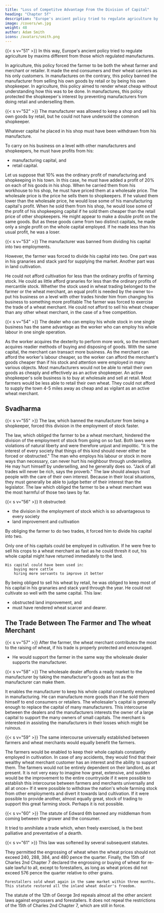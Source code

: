 ```yaml
---
title: "Loss of Competitve Advantage From the Division of Capital"
heading: "Chapter 5f"
description: "Europe's ancient policy tried to regulate agriculture by maxims different from those which regulated manufactures"
image: /covers/wn.jpg
weight: 48
author: Adam Smith
icons: /avatars/smith.png
--- 
```



{{< s v="51" >}} In this way, Europe's ancient policy tried to regulate agriculture by maxims different from those which regulated manufactures.

In agriculture, this policy forced the farmer to be both the wheat farmer and merchant or retailer.
    It made the end consumers and their wheat carriers as his only customers.
    In manufactures on the contrary, this policy banned the manufacturer from selling his own goods by retail or by being his own shopkeeper.
In agriculture, this policy aimed to render wheat cheap without understanding how this was to be done.
    In manufactures, this policy protected the shopkeeper's interest by preventing manufacturers from doing retail and underselling them.



{{< s v="52" >}} The manufacturer was allowed to keep a shop and sell his own goods by retail, but he could not have undersold the common shopkeeper.

Whatever capital he placed in his shop must have been withdrawn from his manufacture.

To carry on his business on a level with other manufacturers and shopkeepers, he must have profits from his:
- manufacturing capital, and
- retail capital.

Let us suppose that 10% was the ordinary profit of manufacturing and shopkeeping in his town.
    In this case, he must have added a profit of 20% on each of his goods in his shop.
    When he carried them from his workhouse to his shop, he must have priced them at a wholesale price.
        The wholesale price is the price he sells them to shopkeepers.
    If he valued them lower than the wholesale price, he would lose some of his manufacturing capital's profit.
    When he sold them from his shop, he would lose some of the profit of his shopkeeping capital if he sold them cheaper than the retail price of other shopkeepers.
    He might appear to make a double profit on the same goods.
    But as these goods came from two distinct capitals, he made only a single profit on the whole capital employed.
        If he made less than his usual profit, he was a loser.


{{< s v="53" >}} The manufacturer was banned from dividing his capital into two employments.

However, the farmer was forced to divide his capital into two.
    One part was in his granaries and stack yard for supplying the market.
    Another part was in land cultivation.

He could not afford cultivation for less than the ordinary profits of farming stock.
    He could as little afford granaries for less than the ordinary profits of mercantile stock.
Whether the stock used in wheat trading belonged to the farmer or the wheat merchant, an equal profit is needed by the owner to= 
    put his business on a level with other trades
    hinder him from changing his business to something more profitable
The farmer was forced to exercise the trade of a wheat merchant.
    He could not afford to sell his wheat cheaper than any other wheat merchant, in the case of a free competition.



{{< s v="54" >}} The dealer who can employ his whole stock in one single business has the same advantage as the worker who can employ his whole labour in one single operation.

As the worker acquires the dexterity to perform more work, so the merchant acquires readier methods of buying and disposing of goods.
    With the same capital, the merchant can transact more business.
As the merchant can afford the worker's labour cheaper, so the worker can afford the merchant's goods cheaper than if his stock and attention were employed in many various objects.
Most manufacturers would not be able to retail their own goods as cheaply and effectively as an active shopkeeper.
    An active shopkeeper's sole business is to buy at wholesale and sell at retail.
Most farmers would be less able to retail their own wheat.
    They could not afford to supply the town 4-5 miles away as cheap and as vigilant as an active wheat merchant.



## Svadharma

{{< s v="55" >}} The law, which banned the manufacturer from being a shopkeeper, forced this division in the employment of stock faster.

The law, which obliged the farmer to be a wheat merchant, hindered the division of the employment of stock from going on so fast.
    Both laws were violations of natural liberty and were therefore unjust and impolitic.
"It is the interest of every society that things of this kind should never either be forced or obstructed."
    The man who employs his labour or stock in more ways than necessary, can never hurt his neighbour through underselling.
        He may hurt himself by underselling, and he generally does so.
    "Jack of all trades will never be rich, says the proverb."
        The law should always trust people with the care of their own interest.
        Because in their local situations, they must generally be able to judge better of their interest than the legislator.
The law which obliged the farmer to be a wheat merchant was the most harmful of those two laws by far.


{{< s v="56" >}} It obstructed:
- the division in the employment of stock which is so advantageous to every society
- land improvement and cultivation

By obliging the farmer to do two trades, it forced him to divide his capital into two.

Only one of his capitals could be employed in cultivation.
If he were free to sell his crops to a wheat merchant as fast as he could thresh it out, his whole capital might have returned immediately to the land.

    His capital could have been used in:
        buying more cattle
        hiring more servants to improve it better

By being obliged to sell his wheat by retail, he was obliged to keep most of his capital in his granaries and stack yard through the year.
    He could not cultivate so well with the same capital.
This law:
- obstructed land improvement, and
- must have rendered wheat scarcer and dearer.


## The Trade Between The Farmer and The wheat Merchant

{{< s v="57" >}} After the farmer, the wheat merchant contributes the most to the raising of wheat, if his trade is properly protected and encouraged.
- He would support the farmer in the same way the wholesale dealer supports the manufacturer.


{{< s v="58" >}} The wholesale dealer affords a ready market to the manufacturer by taking the manufacturer's goods as fast as the manufacturer can make them.

It enables the manufacturer to keep his whole capital constantly employed in manufacturing.
    He can manufacture more goods than if he sold them himself to end consumers or retailers.
The wholesaler's capital is generally enough to replace the capital of many manufacturers.
This intercourse between the dealers and the manufacturers interests the owner of a large capital to support the many owners of small capitals.
    The merchant is interested in assisting the manufacturers in their losses which might be ruinous.


{{< s v="59" >}} The same intercourse universally established between farmers and wheat merchants would equally benefit the farmers.

The farmers would be enabled to keep their whole capitals constantly employed in cultivation.
In case of any accidents, they would find that their wealthy wheat merchant customer has an interest and the ability to support them.
    The farmers would not be entirely dependent on their landlord, as at present.
It is not very easy to imagine how great, extensive, and sudden would be the improvement to the entire countryside if it were possible to establish this intercourse between farmers and merchants universally and all at once= 
    If it were possible to withdraw the nation's whole farming stock from other employments and divert it towards land cultivation.
    If it were possible to provide another, almost equally great, stock of trading to support this great farming stock.
    Perhaps it is not possible.


{{< s v="60" >}} The statute of Edward 6th banned any middleman from coming between the grower and the consumer.

It tried to annihilate a trade which, when freely exercised, is the best palliative and preventative of a dearth.


{{< s v="61" >}} This law was softened by several subsequent statutes.

They permitted the engrossing of wheat when the wheat prices should not exceed 240, 288, 384, and 480 pence the quarter.
Finally, the 15th of Charles 2nd Chapter 7 declared the engrossing or buying of wheat for re-sale lawful to all, except to forestallers, as long as wheat prices did not exceed 576 pence the quarter relative to other grains.

    Forestallers sold wheat again in the same market within three months.
    This statute restored all the inland wheat dealer's freedom.

The statute of the 12th of George 3rd repeals almost all the other ancient laws against engrossers and forestallers.
    It does not repeal the restrictions of the 15th of Charles 2nd Chapter 7, which are still in force.
